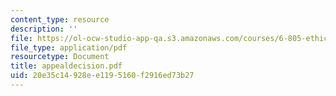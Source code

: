 ```yaml
---
content_type: resource
description: ''
file: https://ol-ocw-studio-app-qa.s3.amazonaws.com/courses/6-805-ethics-and-the-law-on-the-electronic-frontier-fall-2005/20e35c14928ee1195160f2916ed73b27_appealdecision.pdf
file_type: application/pdf
resourcetype: Document
title: appealdecision.pdf
uid: 20e35c14-928e-e119-5160-f2916ed73b27
---
```

